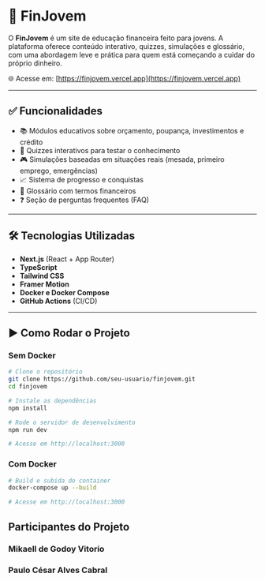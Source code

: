 # 💸 FinJovem

O **FinJovem** é um site de educação financeira feito para jovens. A plataforma oferece conteúdo interativo, quizzes, simulações e glossário, com uma abordagem leve e prática para quem está começando a cuidar do próprio dinheiro.

🌐 Acesse em: [https://finjovem.vercel.app](https://finjovem.vercel.app)

---

## ✅ Funcionalidades

- 📚 Módulos educativos sobre orçamento, poupança, investimentos e crédito
- 🧠 Quizzes interativos para testar o conhecimento
- 🎮 Simulações baseadas em situações reais (mesada, primeiro emprego, emergências)
- 📈 Sistema de progresso e conquistas
- 📖 Glossário com termos financeiros
- ❓ Seção de perguntas frequentes (FAQ)

---

## 🛠️ Tecnologias Utilizadas

- **Next.js** (React + App Router)
- **TypeScript**
- **Tailwind CSS**
- **Framer Motion**
- **Docker e Docker Compose**
- **GitHub Actions** (CI/CD)

---

## ▶️ Como Rodar o Projeto

### Sem Docker

```bash
# Clone o repositório
git clone https://github.com/seu-usuario/finjovem.git
cd finjovem

# Instale as dependências
npm install

# Rode o servidor de desenvolvimento
npm run dev

# Acesse em http://localhost:3000
```

### Com Docker
```bash
# Build e subida do container
docker-compose up --build

# Acesse em http://localhost:3000
```
## Participantes do Projeto
### Mikaell de Godoy Vitorio
### Paulo César Alves Cabral
